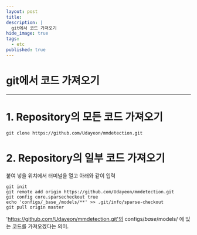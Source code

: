 ```yaml
---
layout: post
title: 
description: |
  git에서 코드 가져오기
hide_image: true
tags:
  - etc
published: true
---
```


# git에서 코드 가져오기
* * *

# 1. Repository의 모든 코드 가져오기
```
git clone https://github.com/Udayeon/mmdetection.git
```

# 2. Repository의 일부 코드 가져오기
붙여 넣을 위치에서 터미널을 열고 아래와 같이 입력
```
git init
git remote add origin https://github.com/Udayeon/mmdetection.git
git config core.sparsecheckout true
echo 'configs/_base_/models/**' >> .git/info/sparse-checkout
git pull origin master
```
'https://github.com/Udayeon/mmdetection.git'의 configs/_base_/models/ 에 있는
코드를 가져오겠다는 의미.
